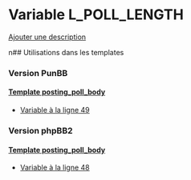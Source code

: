 # Variable L_POLL_LENGTH
[Ajouter une description](https://fa-tvars.appspot.com/L_POLL_LENGTH)

n## Utilisations dans les templates

### Version PunBB

#### [Template posting_poll_body](punbb/posting_poll_body.md)
* [Variable à la ligne 49](../punbb/posting_poll_body.tpl#L49)

### Version phpBB2

#### [Template posting_poll_body](subsilver/posting_poll_body.md)
* [Variable à la ligne 48](../subsilver/posting_poll_body.tpl#L48)